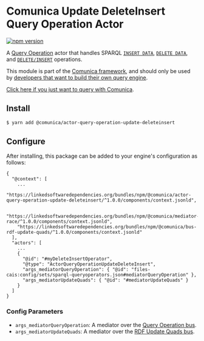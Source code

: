 # Comunica Update DeleteInsert Query Operation Actor

[![npm version](https://badge.fury.io/js/%40comunica%2Factor-query-operation-update-deleteinsert.svg)](https://www.npmjs.com/package/@comunica/actor-query-operation-update-deleteinsert)

A [Query Operation](https://github.com/comunica/comunica/tree/master/packages/bus-query-operation) actor that handles SPARQL
[`INSERT DATA`](https://www.w3.org/TR/sparql11-update/#insertData),
[`DELETE DATA`](https://www.w3.org/TR/sparql11-update/#deleteData),
and [`DELETE/INSERT`](https://www.w3.org/TR/sparql11-update/#deleteInsert) operations.

This module is part of the [Comunica framework](https://github.com/comunica/comunica),
and should only be used by [developers that want to build their own query engine](https://comunica.dev/docs/modify/).

[Click here if you just want to query with Comunica](https://comunica.dev/docs/query/).

## Install

```bash
$ yarn add @comunica/actor-query-operation-update-deleteinsert
```

## Configure

After installing, this package can be added to your engine's configuration as follows:
```text
{
  "@context": [
    ...
    "https://linkedsoftwaredependencies.org/bundles/npm/@comunica/actor-query-operation-update-deleteinsert/^1.0.0/components/context.jsonld",

    "https://linkedsoftwaredependencies.org/bundles/npm/@comunica/mediator-race/^1.0.0/components/context.jsonld",
    "https://linkedsoftwaredependencies.org/bundles/npm/@comunica/bus-rdf-update-quads/^1.0.0/components/context.jsonld"  
  ],
  "actors": [
    ...
    {
      "@id": "#myDeleteInsertOperator",
      "@type": "ActorQueryOperationUpdateDeleteInsert",
      "args_mediatorQueryOperation": { "@id": "files-cais:config/sets/sparql-queryoperators.json#mediatorQueryOperation" },
      "args_mediatorUpdateQuads": { "@id": "#mediatorUpdateQuads" }
    }
  ]
}
```

### Config Parameters

* `args_mediatorQueryOperation`: A mediator over the [Query Operation bus](https://github.com/comunica/comunica/tree/master/packages/bus-query-operation).
* `args_mediatorUpdateQuads`: A mediator over the [RDF Update Quads bus](https://github.com/comunica/comunica/tree/master/packages/bus-rdf-update-quads).
